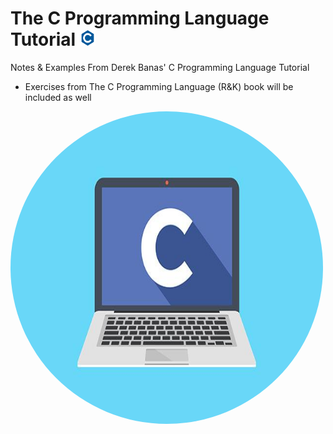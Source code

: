 # The C Programming Language Tutorial <img id="c_favicon" width="25" height="25" src="res/c_favicon.png">

<style>
 #c_logo {border-radius: 50%;}
</style>

Notes &amp; Examples From Derek Banas' C Programming Language Tutorial

* Exercises from The C Programming Language (R&K) book will be included as well

<img id="c_logo" width="500" height="500" src="res/C-language.jpg">
